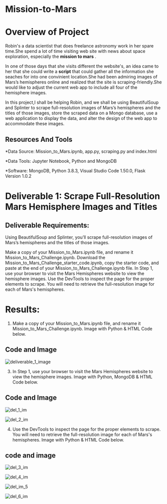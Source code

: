 # Mission-to-Mars

# Overview of Project

Robin's a data scientist that does freelance astronomy work in her spare time.She spend a lot of time visiting web site with news about space exploration, especially the **mission to mars** .

In one of those days that she visits different the website's, an idea came to her that she could write a **script** that could gather all the information she seaches for into one convinient location.She had been admiring images of Mars’s hemispheres online and realized that the site is scraping-friendly.She would like to adjust the current web app to include all four of the hemisphere images.

In this project,I shall be helping Robin, and we shall be using BeautifulSoup and Splinter to scrape full-resolution images of Mars’s hemispheres and the titles of those images, store the scraped data on a Mongo database, use a web application to display the data, and alter the design of the web app to accommodate these images.

## Resources And Tools

\*Data Source: Mission_to_Mars.ipynb, app.py, scraping.py and index.html

\*Data Tools: Jupyter Notebook, Python and MongoDB

\*Software: MongoDB, Python 3.8.3, Visual Studio Code 1.50.0, Flask Version 1.0.2

# Deliverable 1: Scrape Full-Resolution Mars Hemisphere Images and Titles

## Deliverable Requirements:

Using BeautifulSoup and Splinter, you’ll scrape full-resolution images of Mars’s hemispheres and the titles of those images.

Make a copy of your Mission_to_Mars.ipynb file, and rename it Mission_to_Mars_Challenge.ipynb.
Download the Mission_to_Mars_Challenge_starter_code.ipynb, copy the starter code, and paste at the end of your Mission_to_Mars_Challenge.ipynb file.
​In Step 1, use your browser to visit the Mars Hemispheres website to view the hemisphere images.
Use the DevTools to inspect the page for the proper elements to scrape. You will need to retrieve the full-resolution image for each of Mars's hemispheres.

# Results:

1. Make a copy of your Mission_to_Mars.ipynb file, and rename it Mission_to_Mars_Challenge.ipynb.
   Image with Python & HTML Code below.

## Code and Image

![deliverable_1_image](https://github.com/femiimam001/Mission-to-Mars/blob/main/Resources%20%26%20image/deliverable_1_image.PNG)

3. In Step 1, use your browser to visit the Mars Hemispheres website to view the hemisphere images.
   Image with Python, MongoDB & HTML Code below.

## Code and Image

![del_1_im](https://github.com/femiimam001/Mission-to-Mars/blob/main/Resources%20%26%20image/del_1_im.PNG)

![del_2_im](https://github.com/femiimam001/Mission-to-Mars/blob/main/Resources%20%26%20image/del_2_im.PNG)

4. Use the DevTools to inspect the page for the proper elements to scrape. You will need to retrieve the full-resolution image for each of Mars's hemispheres.
   Image with Python & HTML Code below.

## code and image

![del_3_im](https://github.com/femiimam001/Mission-to-Mars/blob/main/Resources%20%26%20image/del_3_im.PNG)

![del_4_im](https://github.com/femiimam001/Mission-to-Mars/blob/main/Resources%20%26%20image/del_4_im.PNG)

![del_im_5](https://github.com/femiimam001/Mission-to-Mars/blob/main/Resources%20%26%20image/del_im_5.PNG)

![del_6_im]()
